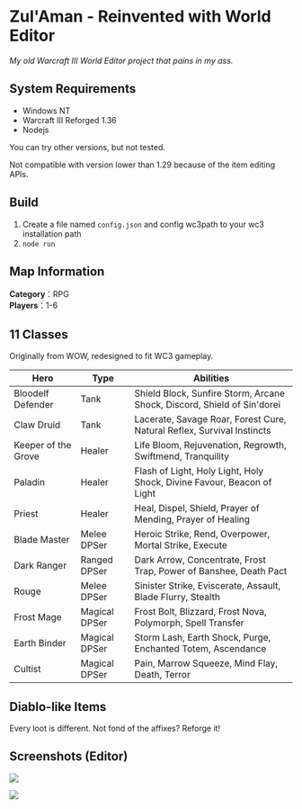 Zul'Aman - Reinvented with World Editor
===
*My old Warcraft III World Editor project that pains in my ass.*

## System Requirements

- Windows NT
- Warcraft III Reforged 1.36
- Nodejs

You can try other versions, but not tested.

Not compatible with version lower than 1.29 because of the item editing APIs.

## Build

1. Create a file named `config.json` and config wc3path to your wc3 installation path
2. `node run`

## Map Information

**Category**：RPG  
**Players**：1-6

## 11 Classes

Originally from WOW, redesigned to fit WC3 gameplay.

Hero | Type | Abilities
---|---|---
Bloodelf Defender | Tank | Shield Block, Sunfire Storm, Arcane Shock, Discord, Shield of Sin'dorei
Claw Druid | Tank | Lacerate, Savage Roar, Forest Cure, Natural Reflex, Survival Instincts
Keeper of the Grove | Healer | Life Bloom, Rejuvenation, Regrowth, Swiftmend, Tranquility
Paladin | Healer | Flash of Light, Holy Light, Holy Shock, Divine Favour, Beacon of Light
Priest | Healer | Heal, Dispel, Shield, Prayer of Mending, Prayer of Healing
Blade Master | Melee DPSer | Heroic Strike, Rend, Overpower, Mortal Strike, Execute
Dark Ranger | Ranged DPSer | Dark Arrow, Concentrate, Frost Trap, Power of Banshee, Death Pact
Rouge | Melee DPSer | Sinister Strike, Eviscerate, Assault, Blade Flurry, Stealth
Frost Mage | Magical DPSer | Frost Bolt, Blizzard, Frost Nova, Polymorph, Spell Transfer
Earth Binder | Magical DPSer | Storm Lash, Earth Shock, Purge, Enchanted Totem, Ascendance
Cultist | Magical DPSer | Pain, Marrow Squeeze, Mind Flay, Death, Terror

## Diablo-like Items

Every loot is different. Not fond of the affixes? Reforge it!

## Screenshots (Editor)

![](https://github.com/yatyricky/Zulaman-WE/blob/master/design/sc1.jpg)

![](https://github.com/yatyricky/Zulaman-WE/blob/master/design/sc2.jpg)
